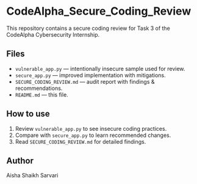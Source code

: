 # CodeAlpha_Secure_Coding_Review

This repository contains a secure coding review for Task 3 of the CodeAlpha Cybersecurity Internship.

## Files
- `vulnerable_app.py` — intentionally insecure sample used for review.
- `secure_app.py` — improved implementation with mitigations.
- `SECURE_CODING_REVIEW.md` — audit report with findings & recommendations.
- `README.md` — this file.

## How to use
1. Review `vulnerable_app.py` to see insecure coding practices.
2. Compare with `secure_app.py` to learn recommended changes.
3. Read `SECURE_CODING_REVIEW.md` for detailed findings.

## Author
Aisha Shaikh Sarvari
